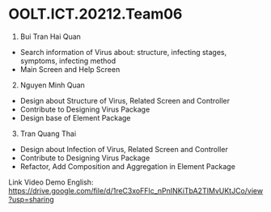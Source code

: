 # OOLT.ICT.20212.Team06

1. Bui Tran Hai Quan

- Search information of Virus about: structure, infecting stages, symptoms, infecting method
- Main Screen and Help Screen

2. Nguyen Minh Quan

- Design about Structure of Virus, Related Screen and Controller
- Contribute to Designing Virus Package
- Design base of Element Package

3. Tran Quang Thai

- Design about Infection of Virus, Related Screen and Controller
- Contribute to Designing Virus Package
- Refactor, Add Composition and Aggregation in Element Package

Link Video Demo English: https://drive.google.com/file/d/1reC3xoFFlc_nPnINKiTbA2TIMvUKtJCo/view?usp=sharing
